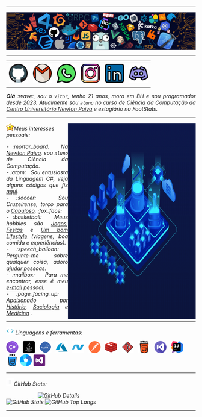 <!--- Olá, esse é meu readme, fique à vontade para utilizá-lo como quiser! -->

-----

<div>
<img align="center" alt="Header" src="https://github.com/Vitoraarao/Vitoraarao/blob/main/img/header.png?raw=true"/>
</div>

-----

<div align="center">
<table>
<tr>
 <td align="center" colspan="11"></td>
</tr> 
<tr>
<td><a href="https://github.com/Vitoraarao" target="_blank"><img src="https://github.com/Vitoraarao/Vitoraarao/blob/main/img/code.png?raw=true" width="50px" height="50px"/></a>
</td>
<td><a href="mailto:vitoraarao9@gmail.com" target="_blank"><img src="https://github.com/Vitoraarao/Vitoraarao/blob/main/img/gmail.png?raw=true" width="50px" height="50px"/></a>
</td>
<td><a href="https://wa.me/5531989750514" target="_blank"><img src="https://github.com/Vitoraarao/Vitoraarao/blob/main/img/whatsapp.png?raw=true" width="50px" height="50px"/></a>
</td>
<td><a href="https://www.instagram.com/vitor_aarao/" target="_blank"><img src="https://github.com/Vitoraarao/Vitoraarao/blob/main/img/instagram (1).png?raw=true" width="50px" height="50px"/></a>
</td>
<td><a href="https://www.linkedin.com/in/vitor-aarão-b6098723a/" target="_blank"><img src="https://github.com/Vitoraarao/Vitoraarao/blob/main/img/linkedin.png?raw=true" width="50px" height="50px"/></a>
</td>
<!--<td><a href="https://slack.com/app_redirect?channel=UVD9N6VCL"><img src="https://github.com/Vitoraarao/Vitoraarao/blob/main/img/slack.png?raw=true" width="50px" height="50px"/></a>
</td>-->
<td><a href="https://discordapp.com/users/688946262137241600" target="_blank"><img src="https://github.com/Vitoraarao/Vitoraarao/blob/main/img/discord.png?raw=true" width="50px" height="50px"/></a>
</td>
</tr>
<tr>
 <td align="center" colspan="11"></td>
</tr> 
</table>

</div>
<div align="justify">
<i><b>Olá</b> :wave:, sou o <code>Vitor</code>, tenho 21 anos, moro em BH e sou programador desde 2023. Atualmente sou <code>aluno</code> no curso de Ciência da Computação da <a href="https://newtonpaiva.br/" target="_blank">Centro Universitário Newton Paiva</a> e estagiário na FootStats.
</div>

-----
<div>
<div>
<img align="right" alt="GIF" src="https://github.com/Vitoraarao/Vitoraarao/blob/main/img/dev.gif?raw=true" width="340px" height="520px"/>
</div>

<img height="20" alt="GIF" src="https://github.com/Vitoraarao/Vitoraarao/blob/main/img/Star.gif?raw=true"/>Meus interesses pessoais:

<div align="justify">
<p> 
- :mortar_board: &nbsp; Na <a href="https://newtonpaiva.br/" target="_blank">Newton Paiva</a>, sou <code>aluno</code> de Ciência da Computação.<br />
- :atom: &nbsp; Sou entusiasta da Linguagem C#, veja alguns códigos que fiz <a href="https://github.com/Vitoraarao/C#" target="_blank">aqui</a>.<br />
- :soccer: &nbsp; Sou Cruzeirense, torço para o <a href="https://www.cruzeiro.com.br/" target="_blank">Cabuloso</a>. :fox_face:<br />
- :basketball: &nbsp; Meus hobbies são <a href="https://www.callofduty.com/br/pt" target="_blank">Jogos</a>, <a href="https://open.spotify.com/playlist/5qhCyURJsVVbU7zDcwn4Z9?si=d2644bd1fa264fe8" target="_blank">Festas</a> e <a href="https://www.instagram.com/vitor_aarao/" target="_blank">Um bom Lifestyle</a> (viagens, boa comida e experiências).<br />
- :speech_balloon: &nbsp; Pergunte-me sobre qualquer coisa, adoro ajudar pessoas.<br />
- :mailbox: &nbsp; Para me encontrar, esse é meu <a href="mailto:vitoraarao9@gmail.com" target="_blank">e-mail</a> pessoal.<br />
- :page_facing_up: &nbsp; Apaixonado por <a href="https://www.todamateria.com.br/historia/" target="_blank">História</a>, <a href="https://www.todamateria.com.br/o-que-e-sociologia/" target="_blank">Sociologia</a> e <a href="https://www.educamaisbrasil.com.br/cursos-e-faculdades/medicina" target="_blank">Medicina</a> .
</p>
</div>
</div>

-----
<div>

<img height="20" alt="GIF" src="https://github.com/Vitoraarao/Vitoraarao/blob/main/img/skills.gif?raw=true"/>&nbsp;Linguagens e ferramentas:


<code><a href="https://docs.microsoft.com/pt-br/dotnet/csharp/" target="_blank"><img width="32" height="32" src="https://github.com/Vitoraarao/Vitoraarao/blob/main/img/hashtag.png?raw=true"/></a></code>
&nbsp; 
<code><a href="https://www.java.com/pt-BR/" target="_blank"><img width="32" height="32" src="https://github.com/Vitoraarao/Vitoraarao/blob/main/img/java.png?raw=true"/></a></code>
&nbsp; 
<code><a href="https://www.mysql.com/" target="_blank"><img width="32" height="32" src="https://github.com/Vitoraarao/Vitoraarao/blob/main/img/mysql.png?raw=true"/></a></code>
&nbsp; 
<code><a href="https://azure.microsoft.com/en-us/free/search/?ef_id=_k_Cj0KCQjwjLGyBhCYARIsAPqTz1-fgIhxbhW5zfkrQ0NdiME5VCXbJrMm-i1uOlfDHOLNGcDK5oaBwO4aAr76EALw_wcB_k_&OCID=AIDcmmzmnb0182_SEM__k_Cj0KCQjwjLGyBhCYARIsAPqTz1-fgIhxbhW5zfkrQ0NdiME5VCXbJrMm-i1uOlfDHOLNGcDK5oaBwO4aAr76EALw_wcB_k_&gad_source=1&gclid=Cj0KCQjwjLGyBhCYARIsAPqTz1-fgIhxbhW5zfkrQ0NdiME5VCXbJrMm-i1uOlfDHOLNGcDK5oaBwO4aAr76EALw_wcB" target="_blank"><img width="32" height="32" src="https://github.com/Vitoraarao/Vitoraarao/blob/main/img/azure.png?raw=true"/></a></code>
&nbsp; 
<code><a href="https://dotnet.microsoft.com/en-us/" target="_blank"><img width="32" height="32" src="https://github.com/Vitoraarao/Vitoraarao/blob/main/img/social.png?raw=true"/></a></code>
&nbsp; 
<code><a href="https://www.postman.com/" target="_blank"><img width="32" height="32" src="https://github.com/Vitoraarao/Vitoraarao/blob/main/img/postman.png?raw=true"/></a></code>
&nbsp; 
<code><a href="https://redis.io/" target="_blank"><img width="32" height="32" src="https://github.com/Vitoraarao/Vitoraarao/blob/main/img/redis.png?raw=true"/></a></code>
&nbsp;
<code><a href="https://git-scm.com/" target="_blank"><img width="32" height="32" src="https://github.com/Vitoraarao/Vitoraarao/blob/main/img/git.png?raw=true"/></a></code>
&nbsp; 
<code><a href="https://www.w3schools.com/html/" target="_blank"><img width="32" height="32" src="https://github.com/Vitoraarao/Vitoraarao/blob/main/img/html-5.png?raw=true"/></a></code>
&nbsp;
<code><a href="https://code.visualstudio.com/" target="_blank"><img width="32" height="32" src="https://github.com/Vitoraarao/Vitoraarao/blob/main/img/visual-studio.png?raw=true"/></a></code>
&nbsp;
<code><a href="https://www.jetbrains.com/idea/" target="_blank"><img width="32" height="32" src="https://github.com/Vitoraarao/Vitoraarao/blob/main/img/intellij.png?raw=true"/></a></code>
&nbsp;
<code><a href="https://www.w3schools.com/css/" target="_blank"><img width="32" height="32" src="https://github.com/Vitoraarao/Vitoraarao/blob/main/img/css.png?raw=true"/></a></code>
<code><a href="https://k8slens.dev/" target="_blank"><img width="32" height="32" src="https://github.com/Vitoraarao/Vitoraarao/blob/main/img/diaphragm.png?raw=true"/></a></code>
<code><a href="https://visualstudio.microsoft.com/pt-br/" target="_blank"><img width="32" height="32" src="https://github.com/Vitoraarao/Vitoraarao/blob/main/img/vscode1.png?raw=true"/></a></code>
</div>

-----
<img height="20" alt="GIF" src="https://github.com/Vitoraarao/Vitoraarao/blob/main/img/graphic.gif?raw=true"/>GitHub Stats:

<div>
<img align="right" alt="GitHub Details" width="420px" src="http://github-profile-summary-cards.vercel.app/api/cards/profile-details?username=Vitoraarao&theme=github_dark"/>
<!--- <img alt="GitHub Commits" width="200px" src="http://github-profile-summary-cards.vercel.app/api/cards/productive-time?username=Vitoraarao&theme=github_dark"/> -->
<img alt="GitHub Stats" width="200px" src="http://github-profile-summary-cards.vercel.app/api/cards/stats?username=Vitoraarao&theme=github_dark"/>
<img alt="GitHub Top Langs" width="200px" src="http://github-profile-summary-cards.vercel.app/api/cards/repos-per-language?username=Vitoraarao&theme=github_dark"/>
</div>

-----
